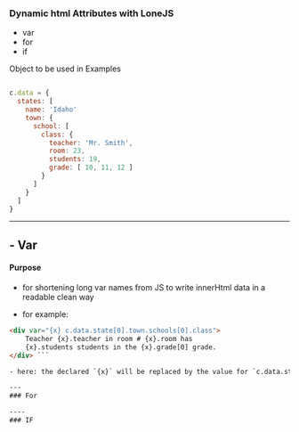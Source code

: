 ### Dynamic html Attributes with LoneJS
- var
- for
- if

Object to be used in Examples
```javascript

c.data = {
  states: [
    name: 'Idaho'
    town: {
      school: [
        class: {
          teacher: 'Mr. Smith',
          room: 23,
          students: 19,
          grade: [ 10, 11, 12 ]
        }
      ]
    }
  ]
}

```

---
## - Var

#### Purpose
- for shortening long var names from JS to write innerHtml data in a readable clean way

- for example:
```html
<div var="{x} c.data.state[0].town.schools[0].class">
    Teacher {x}.teacher in room # {x}.room has
    {x}.students students in the {x}.grade[0] grade.
</div> ```

- here: the declared `{x}` will be replaced by the value for `c.data.state[0].town.schools[0].class` and any additional directories within the JS object, like: `{x}.grade[0]`.

---
### For

----
### IF
